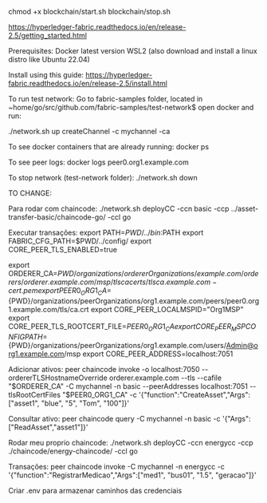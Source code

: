 chmod +x blockchain/start.sh blockchain/stop.sh



https://hyperledger-fabric.readthedocs.io/en/release-2.5/getting_started.html

Prerequisites: 
Docker latest version
WSL2 (also download and install a linux distro like Ubuntu 22.04)

Install using this guide: https://hyperledger-fabric.readthedocs.io/en/release-2.5/install.html

To run test network:
Go to fabric-samples folder, located in ~home/go/src/github.com/fabric-samples/test-network$ open docker and run:

./network.sh up createChannel -c mychannel -ca

To see docker containers that are already running:
docker ps

To see peer logs:
docker logs peer0.org1.example.com

To stop network (test-network folder):
./network.sh down


TO CHANGE:

Para rodar com chaincode: ./network.sh deployCC -ccn basic -ccp ../asset-transfer-basic/chaincode-go/ -ccl go

Executar transações: export PATH=${PWD}/../bin:$PATH
export FABRIC_CFG_PATH=$PWD/../config/
export CORE_PEER_TLS_ENABLED=true

export ORDERER_CA=${PWD}/organizations/ordererOrganizations/example.com/orderers/orderer.example.com/msp/tlscacerts/tlsca.example.com-cert.pem
export PEER0_ORG1_CA=${PWD}/organizations/peerOrganizations/org1.example.com/peers/peer0.org1.example.com/tls/ca.crt
export CORE_PEER_LOCALMSPID="Org1MSP"
export CORE_PEER_TLS_ROOTCERT_FILE=$PEER0_ORG1_CA
export CORE_PEER_MSPCONFIGPATH=${PWD}/organizations/peerOrganizations/org1.example.com/users/Admin@org1.example.com/msp
export CORE_PEER_ADDRESS=localhost:7051

Adicionar ativos: peer chaincode invoke -o localhost:7050 --ordererTLSHostnameOverride orderer.example.com --tls --cafile "$ORDERER_CA" -C mychannel -n basic --peerAddresses localhost:7051 --tlsRootCertFiles "$PEER0_ORG1_CA" -c '{"function":"CreateAsset","Args":["asset1", "blue", "5", "Tom", "100"]}'


Consultar ativo: peer chaincode query -C mychannel -n basic -c '{"Args":["ReadAsset","asset1"]}'

Rodar meu proprio chaincode: ./network.sh deployCC -ccn energycc -ccp ./chaincode/energy-chaincode/ -ccl go

Transações: peer chaincode invoke -C mychannel -n energycc -c '{"function":"RegistrarMedicao","Args":["med1", "bus01", "1.5", "geracao"]}'

Criar .env para armazenar caminhos das credenciais
